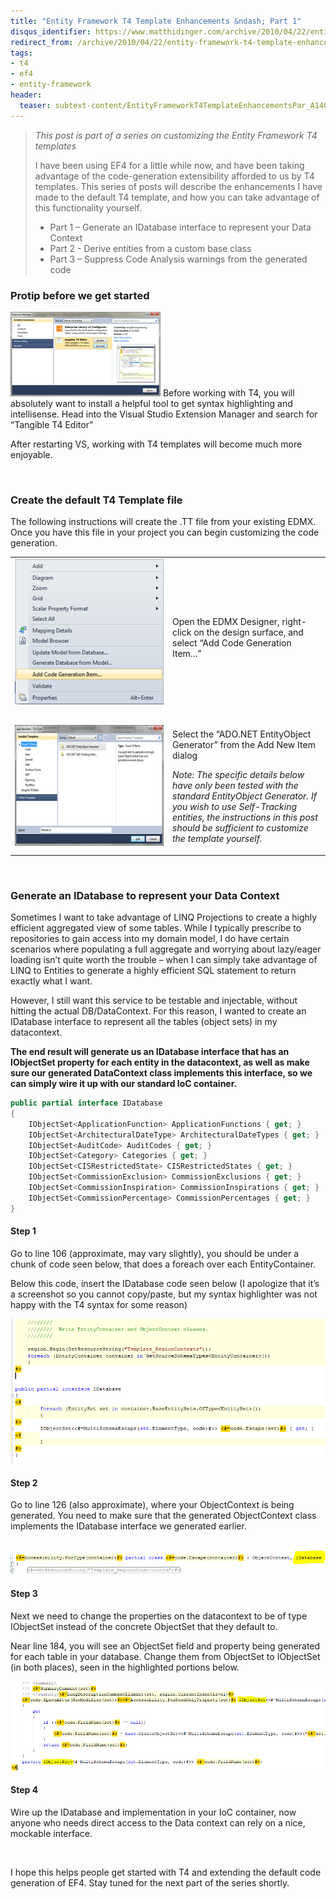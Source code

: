 ```yaml
---
title: "Entity Framework T4 Template Enhancements &ndash; Part 1"
disqus_identifier: https://www.matthidinger.com/archive/2010/04/22/entity-framework-t4-template-enhancements-ndash-part-1.aspx
redirect_from: /archive/2010/04/22/entity-framework-t4-template-enhancements-ndash-part-1.aspx/
tags: 
- t4
- ef4
- entity-framework
header:
  teaser: subtext-content/EntityFrameworkT4TemplateEnhancementsPar_A140/image_thumb.png
---
```

> *This post is part of a series on customizing the Entity Framework T4 templates*
>
> I have been using EF4 for a little while now, and have been taking advantage of the code-generation extensibility afforded to us by T4 templates. This series of posts will describe the enhancements I have made to the default T4 template, and how you can take advantage of this functionality yourself.
>
> -   Part 1 – Generate an IDatabase interface to represent your Data Context
> -   Part 2 - Derive entities from a custom base class
> -   Part 3 – Suppress Code Analysis warnings from the generated code

### Protip before we get started

![](/images/subtext-content/EntityFrameworkT4TemplateEnhancementsPar_A140/image_thumb.png)
Before working with T4, you will absolutely want to install a helpful tool to get syntax highlighting and intellisense. Head into the Visual Studio Extension Manager and search for “Tangible T4 Editor”

After restarting VS, working with T4 templates will become much more enjoyable.

 

### Create the default T4 Template file

The following instructions will create the .TT file from your existing EDMX. Once you have this file in your project you can begin customizing the code generation.

<table>
<colgroup>
<col width="50%" />
<col width="50%" />
</colgroup>
<tbody>
<tr class="odd">
<td><a href="/images/subtext-content/EntityFrameworkT4TemplateEnhancementsPar_A140/image_3.png"><img src="/images/subtext-content/EntityFrameworkT4TemplateEnhancementsPar_A140/image_thumb_3.png" title="image" alt="image" width="240" height="233" /></a> </td>
<td>Open the EDMX Designer, right-click on the design surface, and select “Add Code Generation Item…”</td>
</tr>
<tr class="even">
<td><a href="/images/subtext-content/EntityFrameworkT4TemplateEnhancementsPar_A140/image_4.png"><img src="/images/subtext-content/EntityFrameworkT4TemplateEnhancementsPar_A140/image_thumb_4.png" title="image" alt="image" width="343" height="193" /></a></td>
<td><p>Select the “ADO.NET EntityObject Generator” from the Add New Item dialog</p>
<p><em>Note: The specific details below have only been tested with the standard EntityObject Generator. If you wish to use Self-Tracking entities, the instructions in this post should be sufficient to customize the template yourself.</em></p></td>
</tr>
</tbody>
</table>

 

### Generate an IDatabase to represent your Data Context

Sometimes I want to take advantage of LINQ Projections to create a highly efficient aggregated view of some tables. While I typically prescribe to repositories to gain access into my domain model, I do have certain scenarios where populating a full aggregate and worrying about lazy/eager loading isn’t quite worth the trouble – when I can simply take advantage of LINQ to Entities to generate a highly efficient SQL statement to return exactly what I want.

However, I still want this service to be testable and injectable, without hitting the actual DB/DataContext. For this reason, I wanted to create an IDatabase interface to represent all the tables (object sets) in my datacontext.

**The end result will generate us an IDatabase interface that has an IObjectSet property for each entity in the datacontext, as well as make sure our generated DataContext class implements this interface, so we can simply wire it up with our standard IoC container.**

```csharp
public partial interface IDatabase
{
    IObjectSet<ApplicationFunction> ApplicationFunctions { get; }
    IObjectSet<ArchitecturalDateType> ArchitecturalDateTypes { get; }
    IObjectSet<AuditCode> AuditCodes { get; }
    IObjectSet<Category> Categories { get; }
    IObjectSet<CISRestrictedState> CISRestrictedStates { get; }
    IObjectSet<CommissionExclusion> CommissionExclusions { get; }
    IObjectSet<CommissionInspiration> CommissionInspirations { get; }
    IObjectSet<CommissionPercentage> CommissionPercentages { get; }
}
```

#### Step 1

Go to line 106 (approximate, may vary slightly), you should be under a chunk of code seen below, that does a foreach over each EntityContainer.

Below this code, insert the IDatabase code seen below (I apologize that it’s a screenshot so you cannot copy/paste, but my syntax highlighter was not happy with the T4 syntax for some reason)

![](/images/subtext-content/EntityFrameworkT4TemplateEnhancementsPar_A140/image_thumb_5.png)


#### Step 2

Go to line 126 (also approximate), where your ObjectContext is being generated. You need to make sure that the generated ObjectContext class implements the IDatabase interface we generated earlier.

 ![](/images/subtext-content/EntityFrameworkT4TemplateEnhancementsPar_A140/image_thumb_6.png)


#### Step 3

Next we need to change the properties on the datacontext to be of type IObjectSet instead of the concrete ObjectSet that they default to.

Near line 184, you will see an ObjectSet field and property being generated for each table in your database. Change them from ObjectSet to IObjectSet (in both places), seen in the highlighted portions below.

![](/images/subtext-content/EntityFrameworkT4TemplateEnhancementsPar_A140/image_thumb_7.png)


#### Step 4

Wire up the IDatabase and implementation in your IoC container, now anyone who needs direct access to the Data context can rely on a nice, mockable interface.

 

I hope this helps people get started with T4 and extending the default code generation of EF4. Stay tuned for the next part of the series shortly.

 

